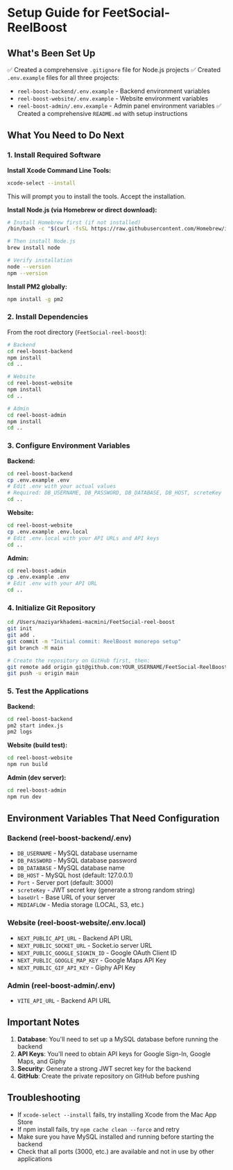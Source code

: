 # Setup Guide for FeetSocial-ReelBoost

## What's Been Set Up

✅ Created a comprehensive `.gitignore` file for Node.js projects
✅ Created `.env.example` files for all three projects:
   - `reel-boost-backend/.env.example` - Backend environment variables
   - `reel-boost-website/.env.example` - Website environment variables  
   - `reel-boost-admin/.env.example` - Admin panel environment variables
✅ Created a comprehensive `README.md` with setup instructions

## What You Need to Do Next

### 1. Install Required Software

**Install Xcode Command Line Tools:**
```bash
xcode-select --install
```
This will prompt you to install the tools. Accept the installation.

**Install Node.js (via Homebrew or direct download):**
```bash
# Install Homebrew first (if not installed)
/bin/bash -c "$(curl -fsSL https://raw.githubusercontent.com/Homebrew/install/HEAD/install.sh)"

# Then install Node.js
brew install node

# Verify installation
node --version
npm --version
```

**Install PM2 globally:**
```bash
npm install -g pm2
```

### 2. Install Dependencies

From the root directory (`FeetSocial-reel-boost`):

```bash
# Backend
cd reel-boost-backend
npm install
cd ..

# Website
cd reel-boost-website
npm install
cd ..

# Admin
cd reel-boost-admin
npm install
cd ..
```

### 3. Configure Environment Variables

**Backend:**
```bash
cd reel-boost-backend
cp .env.example .env
# Edit .env with your actual values
# Required: DB_USERNAME, DB_PASSWORD, DB_DATABASE, DB_HOST, screteKey
cd ..
```

**Website:**
```bash
cd reel-boost-website
cp .env.example .env.local
# Edit .env.local with your API URLs and API keys
cd ..
```

**Admin:**
```bash
cd reel-boost-admin
cp .env.example .env
# Edit .env with your API URL
cd ..
```

### 4. Initialize Git Repository

```bash
cd /Users/maziyarkhademi-macmini/FeetSocial-reel-boost
git init
git add .
git commit -m "Initial commit: ReelBoost monorepo setup"
git branch -M main

# Create the repository on GitHub first, then:
git remote add origin git@github.com:YOUR_USERNAME/FeetSocial-ReelBoost.git
git push -u origin main
```

### 5. Test the Applications

**Backend:**
```bash
cd reel-boost-backend
pm2 start index.js
pm2 logs
```

**Website (build test):**
```bash
cd reel-boost-website
npm run build
```

**Admin (dev server):**
```bash
cd reel-boost-admin
npm run dev
```

## Environment Variables That Need Configuration

### Backend (reel-boost-backend/.env)
- `DB_USERNAME` - MySQL database username
- `DB_PASSWORD` - MySQL database password
- `DB_DATABASE` - MySQL database name
- `DB_HOST` - MySQL host (default: 127.0.0.1)
- `Port` - Server port (default: 3000)
- `screteKey` - JWT secret key (generate a strong random string)
- `baseUrl` - Base URL of your server
- `MEDIAFLOW` - Media storage (LOCAL, S3, etc.)

### Website (reel-boost-website/.env.local)
- `NEXT_PUBLIC_API_URL` - Backend API URL
- `NEXT_PUBLIC_SOCKET_URL` - Socket.io server URL
- `NEXT_PUBLIC_GOOGLE_SIGNIN_ID` - Google OAuth Client ID
- `NEXT_PUBLIC_GOOGLE_MAP_KEY` - Google Maps API Key
- `NEXT_PUBLIC_GIF_API_KEY` - Giphy API Key

### Admin (reel-boost-admin/.env)
- `VITE_API_URL` - Backend API URL

## Important Notes

1. **Database**: You'll need to set up a MySQL database before running the backend
2. **API Keys**: You'll need to obtain API keys for Google Sign-In, Google Maps, and Giphy
3. **Security**: Generate a strong JWT secret key for the backend
4. **GitHub**: Create the private repository on GitHub before pushing

## Troubleshooting

- If `xcode-select --install` fails, try installing Xcode from the Mac App Store
- If npm install fails, try `npm cache clean --force` and retry
- Make sure you have MySQL installed and running before starting the backend
- Check that all ports (3000, etc.) are available and not in use by other applications
